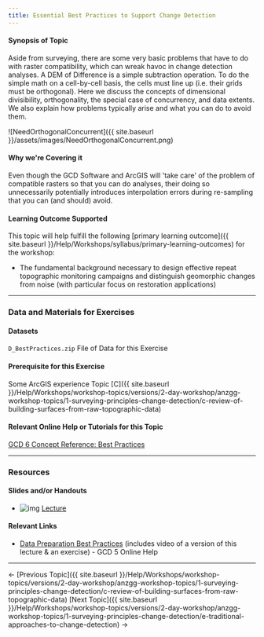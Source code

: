 ```yaml
---
title: Essential Best Practices to Support Change Detection
---
```


#### Synopsis of Topic

Aside from surveying, there are some very basic problems that have to do with raster compatibility, which can wreak havoc in change detection analyses.  A DEM of Difference is a simple subtraction operation. To do the simple math on a cell-by-cell basis, the cells must line up (i.e. their grids must be orthogonal). Here we discuss the concepts of dimensional divisibility, orthogonality, the special case of concurrency, and data extents. We also explain how problems typically arise and what you can do to avoid them.

![NeedOrthogonalConcurrent]({{ site.baseurl }}/assets/images/NeedOrthogonalConcurrent.png)

#### Why we're Covering it

Even though the GCD Software and ArcGIS will 'take care' of the problem of compatible rasters so that you can do analyses, their doing so unnecessarily potentially introduces interpolation errors during re-sampling that you can (and should) avoid.

#### Learning Outcome Supported

This topic will help fulfill the following [primary learning outcome]({{ site.baseurl }}/Help/Workshops/syllabus/primary-learning-outcomes) for the workshop:

- The fundamental background necessary to design effective repeat topographic monitoring campaigns and distinguish geomorphic changes from noise (with particular focus on restoration applications)

------

### Data and Materials for Exercises

#### Datasets

`D_BestPractices.zip` File of Data for this Exercise 

#### Prerequisite for this Exercise

Some ArcGIS experience Topic [C]({{ site.baseurl }}/Help/Workshops/workshop-topics/versions/2-day-workshop/anzgg-workshop-topics/1-surveying-principles-change-detection/c-review-of-building-surfaces-from-raw-topographic-data)

#### Relevant Online Help or Tutorials for this Topic

[GCD 6 Concept Reference: Best Practices](http://gcd6help.joewheaton.org/gcd-concepts/data-preparation---best-practices)

------

### Resources

#### Slides and/or Handouts

- ![img](http://gcdworkshop.joewheaton.org/_/rsrc/1429928387073/workshop-topics/versions/3-day-workshop/1-Principles/f-essential-best-practices-to-support-change-detection/pdfIcon.png)  [Lecture](http://etal.usu.edu/GCD/Workshop/2014_ANZGG/D_BestPractices.pdf)  

#### 

#### Relevant Links

- [Data Preparation Best Practices](http://gcd6help.joewheaton.org/gcd-concepts/data-preparation---best-practices) (includes video of a version of this lecture & an exercise) - GCD 5 Online Help

------

← [Previous Topic]({{ site.baseurl }}/Help/Workshops/workshop-topics/versions/2-day-workshop/anzgg-workshop-topics/1-surveying-principles-change-detection/c-review-of-building-surfaces-from-raw-topographic-data)            [Next Topic]({{ site.baseurl }}/Help/Workshops/workshop-topics/versions/2-day-workshop/anzgg-workshop-topics/1-surveying-principles-change-detection/e-traditional-approaches-to-change-detection) →